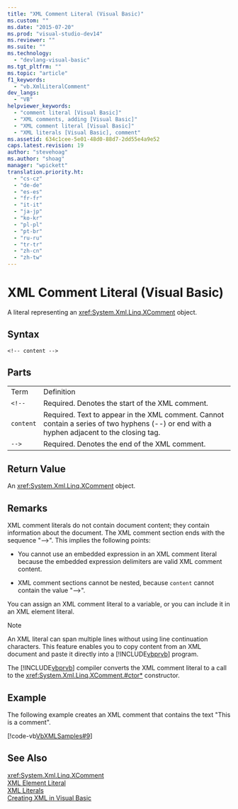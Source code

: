 ```yaml
---
title: "XML Comment Literal (Visual Basic)"
ms.custom: ""
ms.date: "2015-07-20"
ms.prod: "visual-studio-dev14"
ms.reviewer: ""
ms.suite: ""
ms.technology: 
  - "devlang-visual-basic"
ms.tgt_pltfrm: ""
ms.topic: "article"
f1_keywords: 
  - "vb.XmlLiteralComment"
dev_langs: 
  - "VB"
helpviewer_keywords: 
  - "comment literal [Visual Basic]"
  - "XML comments, adding [Visual Basic]"
  - "XML comment literal [Visual Basic]"
  - "XML literals [Visual Basic], comment"
ms.assetid: 634c1cee-5e01-48d0-88d7-2dd55e4a9e52
caps.latest.revision: 19
author: "stevehoag"
ms.author: "shoag"
manager: "wpickett"
translation.priority.ht: 
  - "cs-cz"
  - "de-de"
  - "es-es"
  - "fr-fr"
  - "it-it"
  - "ja-jp"
  - "ko-kr"
  - "pl-pl"
  - "pt-br"
  - "ru-ru"
  - "tr-tr"
  - "zh-cn"
  - "zh-tw"
---
```

# XML Comment Literal (Visual Basic)
A literal representing an <xref:System.Xml.Linq.XComment> object.  
  
## Syntax  
  
```  
<!-- content -->  
```  
  
## Parts  
  
|||  
|-|-|  
|Term|Definition|  
|`<!--`|Required. Denotes the start of the XML comment.|  
|`content`|Required. Text to appear in the XML comment. Cannot contain a series of two hyphens (--) or end with a hyphen adjacent to the closing tag.|  
|`-->`|Required. Denotes the end of the XML comment.|  
  
## Return Value  
 An <xref:System.Xml.Linq.XComment> object.  
  
## Remarks  
 XML comment literals do not contain document content; they contain information about the document. The XML comment section ends with the sequence "-->". This implies the following points:  
  
-   You cannot use an embedded expression in an XML comment literal because the embedded expression delimiters are valid XML comment content.  
  
-   XML comment sections cannot be nested, because `content` cannot contain the value "-->".  
  
 You can assign an XML comment literal to a variable, or you can include it in an XML element literal.  
  
> [!NOTE]
>  An XML literal can span multiple lines without using line continuation characters. This feature enables you to copy content from an XML document and paste it directly into a [!INCLUDE[vbprvb](../../../csharp\programming-guide\concepts\linq/includes/vbprvb_md.md)] program.  
  
 The [!INCLUDE[vbprvb](../../../csharp\programming-guide\concepts\linq/includes/vbprvb_md.md)] compiler converts the XML comment literal to a call to the <xref:System.Xml.Linq.XComment.#ctor*> constructor.  
  
## Example  
 The following example creates an XML comment that contains the text "This is a comment".  
  
 [!code-vb[VbXMLSamples#9](../../../visual-basic\language-reference\operators/codesnippet/VisualBasic/xml-comment-literal_1.vb)]  
  
## See Also  
 <xref:System.Xml.Linq.XComment>   
 [XML Element Literal](../../../visual-basic\language-reference\xml-literals/xml-element-literal.md)   
 [XML Literals](../../../visual-basic\language-reference\xml-literals/index.md)   
 [Creating XML in Visual Basic](../../../visual-basic\programming-guide\language-features\xml/creating-xml.md)